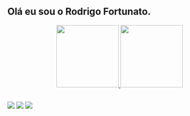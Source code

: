    ## Olá eu sou o Rodrigo Fortunato. 

<!---
<div align="center">
  <a href="https://github.com/RodrigoFortunato">
  <img height="180em" src="https://github-readme-stats.vercel.app/api?username=RodrigoFortunato&show_icons=true&theme=github_dark&include_all_commits=true&count_private=true"/>
  <img height="180em" src="https://github-readme-stats.vercel.app/api/top-langs/?username=RodrigoFortunato&layout=compact&langs_count=7&theme=github_dark"/>
</div>
--->

<div align="center">
  <a href="https://github.com/RodrigoFortunato">
  <img height="140em" src="https://github-readme-stats.vercel.app/api?username=RodrigoFortunato&show_icons=true&theme=github_dark&include_all_commits=true&count_private=true"/>
  <img height="140em" src="https://github-readme-stats.vercel.app/api/top-langs/?username=RodrigoFortunato&layout=compact&langs_count=7&theme=github_dark"/>
</div>

  ##

<div> 
    <a href="https://www.linkedin.com/in/fortunato-rodrigo/" target="_blank"><img src="https://img.shields.io/badge/-LinkedIn-%230077B5?style=for-the-badge&logo=linkedin&logoColor=white" target="_blank"></a> 
  <a href = "mailto:rodrigofortunatocp2@gmail.com"><img src="https://img.shields.io/badge/Gmail-D14836?style=for-the-badge&logo=gmail&logoColor=white" target="_blank"></a>
  <a href="https://www.instagram.com/fortunatorodrigo/" target="_blank"><img src="https://img.shields.io/badge/-Instagram-%23E4405F?style=for-the-badge&logo=instagram&logoColor=white" target="_blank"></a>
</div>
